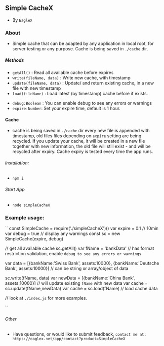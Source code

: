 ## Simple CacheX
* By `EagleX`

### About
* Simple cache that can be adapted by any application in local root, for server testing or any purpose. Cache is being saved in `./cache` dir.

##### Methods
* `getAll()` : Read all available cache before expires
* `write(fileName, data)` : Write new cache, with timestamp 
* `update(fileName, data)` : Update/ and return existing cache, in a new file with new timestamp
* `load(fileName)` : Load latest (by timestamp) cache before if exists.

- `debug:Boolean` : You can enable debug to see any errors or warnings
- `expire:Number`: Set your expire time, default is 1 hour.

#### Cache
* cache is being saved in `./cache` dir every new file is appended with timestamp, old files files depending on `expire` setting are being recycled. If you update your cache, it will be created in a new file together with new information, the old file will still exist - and will be recycled after expiry. Cache expiry is tested every time the app runs.


###### Installation:
* `npm i`

###### Start App
* `node simpleCacheX`

### Example usage:
``
const SimpleCache = require('./simpleCacheX')()
var expire = 0.1 // 10min
var debug = true // display any warnings
const sc = new SimpleCache(expire, debug)

// get all available cache 
sc.getAll()
var fName = 'bankData' // has format restriction validation, enable `debug to see any errors or warnings`

var data = [{bankName:'Swiss Bank', assets:10000},
            {bankName:'Deutsche Bank', assets:10000}] // can be string or array/object of data

sc.write(fName, data)
var newData = [{bankName:'China Bank', assets:10000}]  // will update existing `fName` with new data
var cache = sc.update(fName,newData)
var cache = sc.load(fName) // load cache data

// look at `./index.js` for more examples. 

``

###### Other
* Have questions, or would like to submit feedback, `contact me at: https://eaglex.net/app/contact?product=SimpleCacheX`